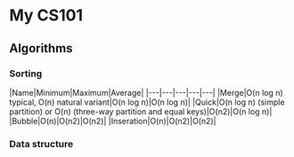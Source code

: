 # My CS101

## Algorithms

### Sorting
|Name|Minimum|Maximum|Average|
|---|---|---|---|---|
|Merge|O(n log n) typical, O(n) natural variant|O(n log n)|O(n log n)|
|Quick|O(n log n) (simple partition) or O(n) (three-way partition and equal keys)|O(n2)|O(n log n)|
|Bubble|O(n)|O(n2)|O(n2)|
|Inseration|O(n)|O(n2)|O(n2)|

### Data structure
